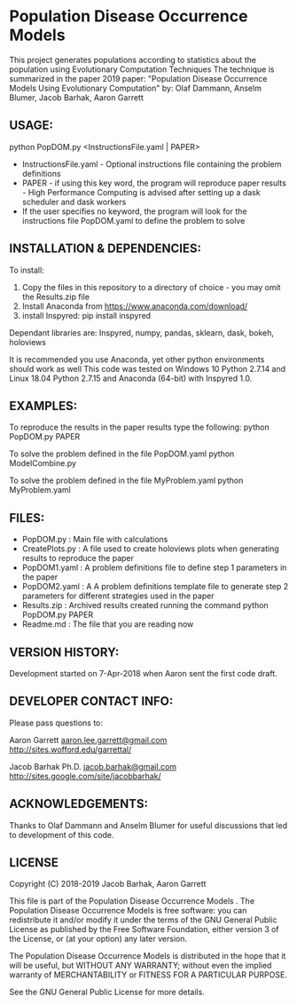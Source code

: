 Population Disease Occurrence Models
====================================

This project generates populations according to statistics about the population using Evolutionary Computation Techniques
The technique is summarized in the paper 2019 paper: 
"Population Disease Occurrence Models Using Evolutionary Computation"
by: Olaf Dammann, Anselm Blumer, Jacob Barhak, Aaron Garrett



USAGE:
------
python PopDOM.py <InstructionsFile.yaml | PAPER>

* InstructionsFile.yaml - Optional instructions file containing the problem definitions
* PAPER - if using this key word, the program will reproduce paper results - High Performance Computing is advised after setting up a dask scheduler and dask workers
* If the user specifies no keyword, the program will look for the instructions file PopDOM.yaml to define the problem to solve


INSTALLATION & DEPENDENCIES:
----------------------------
To install:
1. Copy the files in this repository to a directory of choice - you may omit the Results.zip file
2. Install Anaconda from https://www.anaconda.com/download/
3. install Inspyred: pip install inspyred

Dependant libraries are: Inspyred, numpy, pandas, sklearn, dask, bokeh, holoviews

It is recommended you use Anaconda, yet other python environments should work as well
This code was tested on Windows 10 Python 2.7.14 and Linux 18.04 Python 2.7.15 and Anaconda (64-bit) with Inspyred 1.0.



EXAMPLES:
---------

To reproduce the results in the paper results type the following:
python PopDOM.py PAPER

To solve the problem defined in the file PopDOM.yaml
python ModelCombine.py 

To solve the problem defined in the file MyProblem.yaml
python MyProblem.yaml 


FILES:
------
* PopDOM.py : Main file with calculations
* CreatePlots.py : A file used to create holoviews plots when generating results to reproduce the paper
* PopDOM1.yaml : A problem definitions file to define step 1 parameters in the paper
* PopDOM2.yaml : A A problem definitions template file to generate step 2 parameters for different strategies used in the paper
* Results.zip : Archived results created running the command python PopDOM.py PAPER
* Readme.md : The file that you are reading now


VERSION HISTORY:
----------------
Development started on 7-Apr-2018 when Aaron sent the first code draft. 


DEVELOPER CONTACT INFO:
-----------------------

Please pass questions to:

Aaron Garrett
aaron.lee.garrett@gmail.com
http://sites.wofford.edu/garrettal/

Jacob Barhak Ph.D.
jacob.barhak@gmail.com
http://sites.google.com/site/jacobbarhak/


ACKNOWLEDGEMENTS:
-----------------
Thanks to Olaf Dammann and Anselm Blumer for useful discussions that led to development of this code.

LICENSE
-------

Copyright (C) 2018-2019 Jacob Barhak, Aaron Garrett
 
This file is part of the Population Disease Occurrence Models . The Population Disease Occurrence Models is free software: you can redistribute it and/or modify it under the terms of the GNU General Public License as published by the Free Software Foundation, either version 3 of the License, or (at your option) any later version.

The Population Disease Occurrence Models is distributed in the hope that it will be useful, but WITHOUT ANY WARRANTY; without even the implied warranty of MERCHANTABILITY or FITNESS FOR A PARTICULAR PURPOSE.

See the GNU General Public License for more details.

